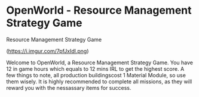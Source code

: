 # OpenWorld - Resource Management Strategy Game
Resource Management Strategy Game

(https://i.imgur.com/7pfJxIdl.png)


Welcome to OpenWorld, a Resource Management Strategy Game. You have 12 in game hours which equals to 12 mins IRL to get the highest score. A few things to note, all production buildingscost 1 Material Module, so use them wisely. It is highly recommended to complete all missions, as they will reward you with the nessassary items for success.

